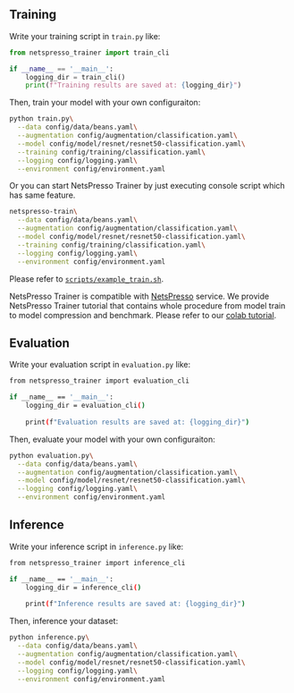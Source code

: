 ## Training

Write your training script in `train.py` like:

```python
from netspresso_trainer import train_cli

if __name__ == '__main__':
    logging_dir = train_cli()
    print(f"Training results are saved at: {logging_dir}")
```

Then, train your model with your own configuraiton:

```bash
python train.py\
  --data config/data/beans.yaml\
  --augmentation config/augmentation/classification.yaml\
  --model config/model/resnet/resnet50-classification.yaml\
  --training config/training/classification.yaml\
  --logging config/logging.yaml\
  --environment config/environment.yaml
```

Or you can start NetsPresso Trainer by just executing console script which has same feature.

```bash
netspresso-train\
  --data config/data/beans.yaml\
  --augmentation config/augmentation/classification.yaml\
  --model config/model/resnet/resnet50-classification.yaml\
  --training config/training/classification.yaml\
  --logging config/logging.yaml\
  --environment config/environment.yaml
```

Please refer to [`scripts/example_train.sh`](https://github.com/Nota-NetsPresso/netspresso-trainer/blob/dev/scripts/example_train.sh).

NetsPresso Trainer is compatible with [NetsPresso](https://netspresso.ai/) service. We provide NetsPresso Trainer tutorial that contains whole procedure from model train to model compression and benchmark. Please refer to our [colab tutorial](https://colab.research.google.com/drive/1RBKMCPEa4x-4X31zqzTS8WgQI9TQt3e-?usp=sharing).

## Evaluation

Write your evaluation script in `evaluation.py` like:

```bash
from netspresso_trainer import evaluation_cli

if __name__ == '__main__':
    logging_dir = evaluation_cli()
    
    print(f"Evaluation results are saved at: {logging_dir}")
```

Then, evaluate your model with your own configuraiton:

```bash
python evaluation.py\
  --data config/data/beans.yaml\
  --augmentation config/augmentation/classification.yaml\
  --model config/model/resnet/resnet50-classification.yaml\
  --logging config/logging.yaml\
  --environment config/environment.yaml
```

## Inference

Write your inference script in `inference.py` like:

```bash
from netspresso_trainer import inference_cli

if __name__ == '__main__':
    logging_dir = inference_cli()
    
    print(f"Inference results are saved at: {logging_dir}")
```

Then, inference your dataset:

```bash
python inference.py\
  --data config/data/beans.yaml\
  --augmentation config/augmentation/classification.yaml\
  --model config/model/resnet/resnet50-classification.yaml\
  --logging config/logging.yaml\
  --environment config/environment.yaml
```